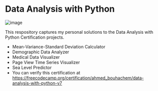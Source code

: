 # Data Analysis with Python
![image](https://user-images.githubusercontent.com/61451186/229382954-74942d92-48d3-4fee-ac94-b73b787e772b.png)

This respository captures my personal solutions to the Data Analysis with Python Certification projects.
* Mean-Variance-Standard Deviation Calculator
* Demographic Data Analyzer
* Medical Data Visualizer
* Page View Time Series Visualizer
* Sea Level Predictor
* You can verify this certification at https://freecodecamp.org/certification/ahmed_bouhachem/data-analysis-with-python-v7
